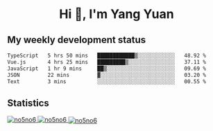 <h1 align="center">Hi 👋, I'm Yang Yuan</h1>


## My weekly development status
<!--START_SECTION:waka-->

```txt
TypeScript   5 hrs 50 mins   ████████████▒░░░░░░░░░░░░   48.92 %
Vue.js       4 hrs 25 mins   █████████▒░░░░░░░░░░░░░░░   37.11 %
JavaScript   1 hr 9 mins     ██▒░░░░░░░░░░░░░░░░░░░░░░   09.69 %
JSON         22 mins         ▓░░░░░░░░░░░░░░░░░░░░░░░░   03.20 %
Text         3 mins          ░░░░░░░░░░░░░░░░░░░░░░░░░   00.55 %
```

<!--END_SECTION:waka-->

## Statistics
<a href="https://github.com/anuraghazra/github-readme-stats">
  <img src="https://github-readme-stats.vercel.app/api/top-langs/?username=no5no6&theme=dracula" alt="no5no6">
</a>
<a href="https://github.com/anuraghazra/github-readme-stats">
  <img src="https://github-readme-stats.vercel.app/api?username=no5no6&show_icons=true&theme=dracula&line_height=40" alt="no5no6">
</a>
<a href="https://github.com/anuraghazra/github-readme-stats">
  <img align="center" src="https://github-readme-streak-stats.herokuapp.com/?user=no5no6&theme=dracula" alt="no5no6" />
</a>